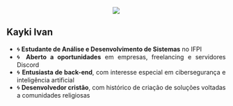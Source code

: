 <p align="center">
  <img src="https://readme-typing-svg.herokuapp.com/?color=808080&size=35&center=true&vCenter=true&width=1000&lines=Eae+Meu+Bom+👋🏻" />
</p>

## **Kayki Ivan**

<div align="justify">

- 🌀 **Estudante de Análise e Desenvolvimento de Sistemas** no IFPI  
- 🌀 **Aberto a oportunidades** em empresas, freelancing e servidores Discord  
- 🌀 **Entusiasta de back-end**, com interesse especial em cibersegurança e inteligência artificial
- 🌀 **Desenvolvedor cristão**, com histórico de criação de soluções voltadas a comunidades religiosas  
